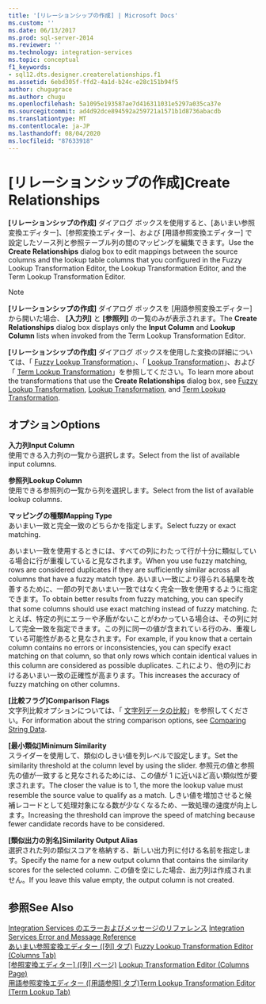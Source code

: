 ```yaml
---
title: '[リレーションシップの作成] | Microsoft Docs'
ms.custom: ''
ms.date: 06/13/2017
ms.prod: sql-server-2014
ms.reviewer: ''
ms.technology: integration-services
ms.topic: conceptual
f1_keywords:
- sql12.dts.designer.createrelationships.f1
ms.assetid: 6ebd305f-ffd2-4a1d-b24c-e28c151b94f5
author: chugugrace
ms.author: chugu
ms.openlocfilehash: 5a1095e193587ae7d416311031e5297a035ca37e
ms.sourcegitcommit: ad4d92dce894592a259721a1571b1d8736abacdb
ms.translationtype: MT
ms.contentlocale: ja-JP
ms.lasthandoff: 08/04/2020
ms.locfileid: "87633918"
---
```

# <a name="create-relationships"></a><span data-ttu-id="46cf9-102">[リレーションシップの作成]</span><span class="sxs-lookup"><span data-stu-id="46cf9-102">Create Relationships</span></span>
  <span data-ttu-id="46cf9-103">**[リレーションシップの作成]** ダイアログ ボックスを使用すると、[あいまい参照変換エディター]、[参照変換エディター]、および [用語参照変換エディター] で設定したソース列と参照テーブル列の間のマッピングを編集できます。</span><span class="sxs-lookup"><span data-stu-id="46cf9-103">Use the **Create Relationships** dialog box to edit mappings between the source columns and the lookup table columns that you configured in the Fuzzy Lookup Transformation Editor, the Lookup Transformation Editor, and the Term Lookup Transformation Editor.</span></span>  
  
> [!NOTE]  
>  <span data-ttu-id="46cf9-104">**[リレーションシップの作成]** ダイアログ ボックスを [用語参照変換エディター] から開いた場合、 **[入力列]** と **[参照列]** の一覧のみが表示されます。</span><span class="sxs-lookup"><span data-stu-id="46cf9-104">The **Create Relationships** dialog box displays only the **Input Column** and **Lookup Column** lists when invoked from the Term Lookup Transformation Editor.</span></span>  
  
 <span data-ttu-id="46cf9-105">**[リレーションシップの作成]** ダイアログ ボックスを使用した変換の詳細については、「 [Fuzzy Lookup Transformation](lookup-transformation.md)」、「 [Lookup Transformation](lookup-transformation.md)」、および「 [Term Lookup Transformation](term-lookup-transformation.md)」を参照してください。</span><span class="sxs-lookup"><span data-stu-id="46cf9-105">To learn more about the transformations that use the **Create Relationships** dialog box, see [Fuzzy Lookup Transformation](lookup-transformation.md), [Lookup Transformation](lookup-transformation.md), and [Term Lookup Transformation](term-lookup-transformation.md).</span></span>  
  
## <a name="options"></a><span data-ttu-id="46cf9-106">オプション</span><span class="sxs-lookup"><span data-stu-id="46cf9-106">Options</span></span>  
 <span data-ttu-id="46cf9-107">**入力列**</span><span class="sxs-lookup"><span data-stu-id="46cf9-107">**Input Column**</span></span>  
 <span data-ttu-id="46cf9-108">使用できる入力列の一覧から選択します。</span><span class="sxs-lookup"><span data-stu-id="46cf9-108">Select from the list of available input columns.</span></span>  
  
 <span data-ttu-id="46cf9-109">**参照列**</span><span class="sxs-lookup"><span data-stu-id="46cf9-109">**Lookup Column**</span></span>  
 <span data-ttu-id="46cf9-110">使用できる参照列の一覧から列を選択します。</span><span class="sxs-lookup"><span data-stu-id="46cf9-110">Select from the list of available lookup columns.</span></span>  
  
 <span data-ttu-id="46cf9-111">**マッピングの種類**</span><span class="sxs-lookup"><span data-stu-id="46cf9-111">**Mapping Type**</span></span>  
 <span data-ttu-id="46cf9-112">あいまい一致と完全一致のどちらかを指定します。</span><span class="sxs-lookup"><span data-stu-id="46cf9-112">Select fuzzy or exact matching.</span></span>  
  
 <span data-ttu-id="46cf9-113">あいまい一致を使用するときには、すべての列にわたって行が十分に類似している場合に行が重複していると見なされます。</span><span class="sxs-lookup"><span data-stu-id="46cf9-113">When you use fuzzy matching, rows are considered duplicates if they are sufficiently similar across all columns that have a fuzzy match type.</span></span> <span data-ttu-id="46cf9-114">あいまい一致により得られる結果を改善するために、一部の列であいまい一致ではなく完全一致を使用するように指定できます。</span><span class="sxs-lookup"><span data-stu-id="46cf9-114">To obtain better results from fuzzy matching, you can specify that some columns should use exact matching instead of fuzzy matching.</span></span> <span data-ttu-id="46cf9-115">たとえば、特定の列にエラーや矛盾がないことがわかっている場合は、その列に対して完全一致を指定できます。この列に同一の値が含まれている行のみ、重複している可能性があると見なされます。</span><span class="sxs-lookup"><span data-stu-id="46cf9-115">For example, if you know that a certain column contains no errors or inconsistencies, you can specify exact matching on that column, so that only rows which contain identical values in this column are considered as possible duplicates.</span></span> <span data-ttu-id="46cf9-116">これにより、他の列におけるあいまい一致の正確性が高まります。</span><span class="sxs-lookup"><span data-stu-id="46cf9-116">This increases the accuracy of fuzzy matching on other columns.</span></span>  
  
 <span data-ttu-id="46cf9-117">**[比較フラグ]**</span><span class="sxs-lookup"><span data-stu-id="46cf9-117">**Comparison Flags**</span></span>  
 <span data-ttu-id="46cf9-118">文字列比較オプションについては、「 [文字列データの比較](../comparing-string-data.md)」を参照してください。</span><span class="sxs-lookup"><span data-stu-id="46cf9-118">For information about the string comparison options, see [Comparing String Data](../comparing-string-data.md).</span></span>  
  
 <span data-ttu-id="46cf9-119">**[最小類似]**</span><span class="sxs-lookup"><span data-stu-id="46cf9-119">**Minimum Similarity**</span></span>  
 <span data-ttu-id="46cf9-120">スライダーを使用して、類似のしきい値を列レベルで設定します。</span><span class="sxs-lookup"><span data-stu-id="46cf9-120">Set the similarity threshold at the column level by using the slider.</span></span> <span data-ttu-id="46cf9-121">参照元の値と参照先の値が一致すると見なされるためには、この値が 1 に近いほど高い類似性が要求されます。</span><span class="sxs-lookup"><span data-stu-id="46cf9-121">The closer the value is to 1, the more the lookup value must resemble the source value to qualify as a match.</span></span> <span data-ttu-id="46cf9-122">しきい値を増加させると候補レコードとして処理対象になる数が少なくなるため、一致処理の速度が向上します。</span><span class="sxs-lookup"><span data-stu-id="46cf9-122">Increasing the threshold can improve the speed of matching because fewer candidate records have to be considered.</span></span>  
  
 <span data-ttu-id="46cf9-123">**[類似出力の別名]**</span><span class="sxs-lookup"><span data-stu-id="46cf9-123">**Similarity Output Alias**</span></span>  
 <span data-ttu-id="46cf9-124">選択された列の類似スコアを格納する、新しい出力列に付ける名前を指定します。</span><span class="sxs-lookup"><span data-stu-id="46cf9-124">Specify the name for a new output column that contains the similarity scores for the selected column.</span></span> <span data-ttu-id="46cf9-125">この値を空にした場合、出力列は作成されません。</span><span class="sxs-lookup"><span data-stu-id="46cf9-125">If you leave this value empty, the output column is not created.</span></span>  
  
## <a name="see-also"></a><span data-ttu-id="46cf9-126">参照</span><span class="sxs-lookup"><span data-stu-id="46cf9-126">See Also</span></span>  
 <span data-ttu-id="46cf9-127">[Integration Services のエラーおよびメッセージのリファレンス](../../integration-services-error-and-message-reference.md) </span><span class="sxs-lookup"><span data-stu-id="46cf9-127">[Integration Services Error and Message Reference](../../integration-services-error-and-message-reference.md) </span></span>  
 <span data-ttu-id="46cf9-128">[あいまい参照変換エディター &#40;[列] タブ&#41;](../../fuzzy-lookup-transformation-editor-columns-tab.md) </span><span class="sxs-lookup"><span data-stu-id="46cf9-128">[Fuzzy Lookup Transformation Editor &#40;Columns Tab&#41;](../../fuzzy-lookup-transformation-editor-columns-tab.md) </span></span>  
 <span data-ttu-id="46cf9-129">[[参照変換エディター] &#40;[列] ページ&#41;](../../lookup-transformation-editor-columns-page.md) </span><span class="sxs-lookup"><span data-stu-id="46cf9-129">[Lookup Transformation Editor &#40;Columns Page&#41;](../../lookup-transformation-editor-columns-page.md) </span></span>  
 <span data-ttu-id="46cf9-130">[用語参照変換エディター ([用語参照] タブ)](../../term-lookup-transformation-editor-term-lookup-tab.md)</span><span class="sxs-lookup"><span data-stu-id="46cf9-130">[Term Lookup Transformation Editor &#40;Term Lookup Tab&#41;](../../term-lookup-transformation-editor-term-lookup-tab.md)</span></span>  
  
  
